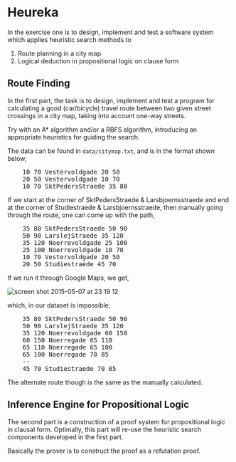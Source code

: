 Heureka
===

In the exercise one is to design, implement and test a software system which applies heuristic search methods to

1. Route planning in a city map
2. Logical deduction in propositional logic on clause form


## Route Finding
In the first part, the task is to design, implement and test a program for calculating a good (car/bicycle) travel route between two given street crossings in a city map, taking into account one-way streets.

Try with an A* algorithm and/or a RBFS algorithm, introducing an appropriate heuristics for guiding the search.

The data can be found in `data/citymap.txt`, and is in the format shown below,

<pre>
    10 70 Vestervoldgade 20 50
    20 50 Vestervoldgade 10 70
    10 70 SktPedersStraede 35 80
</pre>

If we start at the corner of SktPedersStraede & Larsbjoernsstraede and end at the corner of Studiestraede & Larsbjoernsstraede, then manually going through the route, one can come up with the path,

<pre>
    35 80 SktPedersStraede 50 90
    50 90 LarslejStraede 35 120
    35 120 Noerrevoldgade 25 100
    25 100 Noerrevoldgade 10 70
    10 70 Vestervoldgade 20 50
    20 50 Studiestraede 45 70
</pre>

If we run it through Google Maps, we get,

![screen shot 2015-05-07 at 23 19 12](https://cloud.githubusercontent.com/assets/1189998/7526148/ac50937a-f50f-11e4-8bf7-614c7a84d11b.png)

which, in our dataset is impossible,

<pre>
    35 80 SktPedersStraede 50 90
    50 90 LarslejStraede 35 120
    35 120 Noerrevoldgade 60 150
    60 150 Noerregade 65 110
    65 110 Noerregade 65 100
    65 100 Noerregade 70 85
    --
    45 70 Studiestraede 70 85
</pre>

The alternate route though is the same as the manually calculated.

## Inference Engine for Propositional Logic
The second part is a construction of a proof system for propositional logic in clausal form. Optimally, this part will re-use the heuristic search components developed in the first part.

Basically the prover is to construct the proof as a refutation proof.
